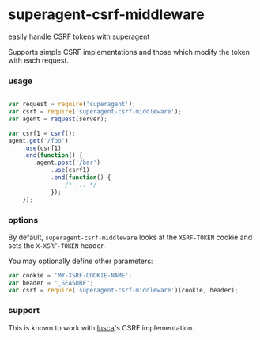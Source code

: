 # superagent-csrf-middleware

easily handle CSRF tokens with superagent

Supports simple CSRF implementations and those which modify the token with each request.

### usage

```javascript

var request = require('superagent');
var csrf = require('superagent-csrf-middleware');
var agent = request(server);

var csrf1 = csrf();
agent.get('/foo')
    .use(csrf1)
    .end(function() {
        agent.post('/bar')
            .use(csrf1)
            .end(function() {
                /* ... */
            });
    });
```

### options

By default, `superagent-csrf-middleware` looks at the `XSRF-TOKEN` cookie and sets the `X-XSRF-TOKEN` header. 

You may optionally define other parameters:

```javascript
var cookie = 'MY-XSRF-COOKIE-NAME';
var header = '_SEASURF';
var csrf = require('superagent-csrf-middleware')(cookie, header);
```

### support

This is known to work with [lusca](https://github.com/krakenjs/lusca)'s CSRF implementation.
